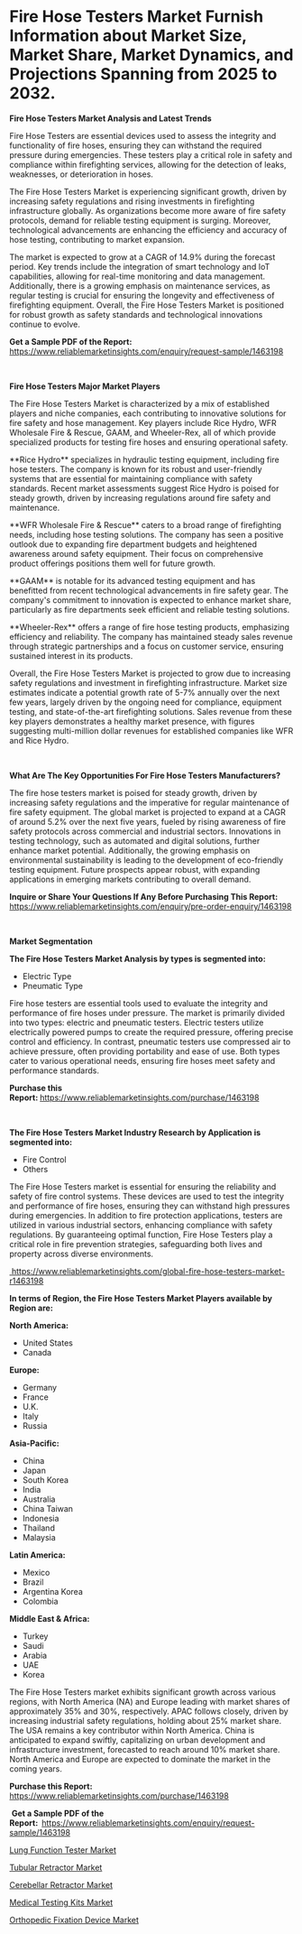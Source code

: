 <p><h1>Fire Hose Testers Market Furnish Information about Market Size, Market Share, Market Dynamics, and Projections Spanning from 2025 to 2032.</h1></p><p><strong>Fire Hose Testers Market Analysis and Latest Trends</strong></p>
<p><p>Fire Hose Testers are essential devices used to assess the integrity and functionality of fire hoses, ensuring they can withstand the required pressure during emergencies. These testers play a critical role in safety and compliance within firefighting services, allowing for the detection of leaks, weaknesses, or deterioration in hoses. </p><p>The Fire Hose Testers Market is experiencing significant growth, driven by increasing safety regulations and rising investments in firefighting infrastructure globally. As organizations become more aware of fire safety protocols, demand for reliable testing equipment is surging. Moreover, technological advancements are enhancing the efficiency and accuracy of hose testing, contributing to market expansion. </p><p>The market is expected to grow at a CAGR of 14.9% during the forecast period. Key trends include the integration of smart technology and IoT capabilities, allowing for real-time monitoring and data management. Additionally, there is a growing emphasis on maintenance services, as regular testing is crucial for ensuring the longevity and effectiveness of firefighting equipment. Overall, the Fire Hose Testers Market is positioned for robust growth as safety standards and technological innovations continue to evolve.</p></p>
<p><strong>Get a Sample PDF of the Report:&nbsp;</strong> <a href="https://www.reliablemarketinsights.com/enquiry/request-sample/1463198?utm_campaign=2241&utm_medium=2&utm_source=Github&utm_content=ia&utm_term=09042025&utm_id=fire-hose-testers">https://www.reliablemarketinsights.com/enquiry/request-sample/1463198</a></p>
<p>&nbsp;</p>
<p><strong>Fire Hose Testers Major Market Players</strong></p>
<p><p>The Fire Hose Testers Market is characterized by a mix of established players and niche companies, each contributing to innovative solutions for fire safety and hose management. Key players include Rice Hydro, WFR Wholesale Fire & Rescue, GAAM, and Wheeler-Rex, all of which provide specialized products for testing fire hoses and ensuring operational safety.</p><p>**Rice Hydro** specializes in hydraulic testing equipment, including fire hose testers. The company is known for its robust and user-friendly systems that are essential for maintaining compliance with safety standards. Recent market assessments suggest Rice Hydro is poised for steady growth, driven by increasing regulations around fire safety and maintenance.</p><p>**WFR Wholesale Fire & Rescue** caters to a broad range of firefighting needs, including hose testing solutions. The company has seen a positive outlook due to expanding fire department budgets and heightened awareness around safety equipment. Their focus on comprehensive product offerings positions them well for future growth.</p><p>**GAAM** is notable for its advanced testing equipment and has benefitted from recent technological advancements in fire safety gear. The company's commitment to innovation is expected to enhance market share, particularly as fire departments seek efficient and reliable testing solutions.</p><p>**Wheeler-Rex** offers a range of fire hose testing products, emphasizing efficiency and reliability. The company has maintained steady sales revenue through strategic partnerships and a focus on customer service, ensuring sustained interest in its products.</p><p>Overall, the Fire Hose Testers Market is projected to grow due to increasing safety regulations and investment in firefighting infrastructure. Market size estimates indicate a potential growth rate of 5-7% annually over the next few years, largely driven by the ongoing need for compliance, equipment testing, and state-of-the-art firefighting solutions. Sales revenue from these key players demonstrates a healthy market presence, with figures suggesting multi-million dollar revenues for established companies like WFR and Rice Hydro.</p></p>
<p>&nbsp;</p>
<p><strong>What Are The Key Opportunities For Fire Hose Testers Manufacturers?</strong></p>
<p><p>The fire hose testers market is poised for steady growth, driven by increasing safety regulations and the imperative for regular maintenance of fire safety equipment. The global market is projected to expand at a CAGR of around 5.2% over the next five years, fueled by rising awareness of fire safety protocols across commercial and industrial sectors. Innovations in testing technology, such as automated and digital solutions, further enhance market potential. Additionally, the growing emphasis on environmental sustainability is leading to the development of eco-friendly testing equipment. Future prospects appear robust, with expanding applications in emerging markets contributing to overall demand.</p></p>
<p><strong>Inquire or Share Your Questions If Any Before Purchasing This Report:</strong> <a href="https://www.reliablemarketinsights.com/enquiry/pre-order-enquiry/1463198?utm_campaign=2241&utm_medium=2&utm_source=Github&utm_content=ia&utm_term=09042025&utm_id=fire-hose-testers">https://www.reliablemarketinsights.com/enquiry/pre-order-enquiry/1463198</a></p>
<p>&nbsp;</p>
<p><strong>Market Segmentation</strong></p>
<p><strong>The Fire Hose Testers Market Analysis by types is segmented into:</strong></p>
<p><ul><li>Electric Type</li><li>Pneumatic Type</li></ul></p>
<p><p>Fire hose testers are essential tools used to evaluate the integrity and performance of fire hoses under pressure. The market is primarily divided into two types: electric and pneumatic testers. Electric testers utilize electrically powered pumps to create the required pressure, offering precise control and efficiency. In contrast, pneumatic testers use compressed air to achieve pressure, often providing portability and ease of use. Both types cater to various operational needs, ensuring fire hoses meet safety and performance standards.</p></p>
<p><strong>Purchase this Report:&nbsp;</strong><a href="https://www.reliablemarketinsights.com/purchase/1463198?utm_campaign=2241&utm_medium=2&utm_source=Github&utm_content=ia&utm_term=09042025&utm_id=fire-hose-testers">https://www.reliablemarketinsights.com/purchase/1463198</a></p>
<p>&nbsp;</p>
<p><strong>The Fire Hose Testers Market Industry Research by Application is segmented into:</strong></p>
<p><ul><li>Fire Control</li><li>Others</li></ul></p>
<p><p>The Fire Hose Testers market is essential for ensuring the reliability and safety of fire control systems. These devices are used to test the integrity and performance of fire hoses, ensuring they can withstand high pressures during emergencies. In addition to fire protection applications, testers are utilized in various industrial sectors, enhancing compliance with safety regulations. By guaranteeing optimal function, Fire Hose Testers play a critical role in fire prevention strategies, safeguarding both lives and property across diverse environments.</p></p>
<p><a href="https://www.reliablemarketinsights.com/global-fire-hose-testers-market-r1463198?utm_campaign=2241&utm_medium=2&utm_source=Github&utm_content=ia&utm_term=09042025&utm_id=fire-hose-testers">&nbsp;https://www.reliablemarketinsights.com/global-fire-hose-testers-market-r1463198</a></p>
<p><strong>In terms of Region, the Fire Hose Testers Market Players available by Region are:</strong></p>
<p>
    <p> <strong> North America: </strong>
        <ul>
            <li>United States</li>
            <li>Canada</li>
        </ul>
        </p> 
    <p> <strong> Europe: </strong>
        <ul>
            <li>Germany</li>
            <li>France</li>
            <li>U.K.</li>
            <li>Italy</li>
            <li>Russia</li>
        </ul>
        </p> 
    <p> <strong> Asia-Pacific: </strong>
        <ul>
            <li>China</li>
            <li>Japan</li>
            <li>South Korea</li>
            <li>India</li>
            <li>Australia</li>
            <li>China Taiwan</li>
            <li>Indonesia</li>
            <li>Thailand</li>
            <li>Malaysia</li>
        </ul>
        </p> 
    <p> <strong> Latin America: </strong>
        <ul>
            <li>Mexico</li>
            <li>Brazil</li>
            <li>Argentina Korea</li>
            <li>Colombia</li>
        </ul>
        </p> 
    <p> <strong> Middle East & Africa: </strong>
        <ul>
            <li>Turkey</li>
            <li>Saudi</li>
            <li>Arabia</li>
            <li>UAE</li>
            <li>Korea</li>
        </ul>
    </p>
    </p>
<p><p>The Fire Hose Testers market exhibits significant growth across various regions, with North America (NA) and Europe leading with market shares of approximately 35% and 30%, respectively. APAC follows closely, driven by increasing industrial safety regulations, holding about 25% market share. The USA remains a key contributor within North America. China is anticipated to expand swiftly, capitalizing on urban development and infrastructure investment, forecasted to reach around 10% market share. North America and Europe are expected to dominate the market in the coming years.</p></p>
<p><strong>Purchase this Report: </strong><a href="https://www.reliablemarketinsights.com/purchase/1463198?utm_campaign=2241&utm_medium=2&utm_source=Github&utm_content=ia&utm_term=09042025&utm_id=fire-hose-testers">https://www.reliablemarketinsights.com/purchase/1463198</a></p>
<p>&nbsp;<strong>Get a Sample PDF of the Report:&nbsp;&nbsp;</strong><a href="https://www.reliablemarketinsights.com/enquiry/request-sample/1463198?utm_campaign=2241&utm_medium=2&utm_source=Github&utm_content=ia&utm_term=09042025&utm_id=fire-hose-testers">https://www.reliablemarketinsights.com/enquiry/request-sample/1463198</a></p>
<p><strong></strong></p>
<p><p><a href="https://www.linkedin.com/pulse/lung-function-tester-market-evolution-regional-adaptations-a7oke?utm_campaign=2241&utm_medium=2&utm_source=Github&utm_content=ia&utm_term=09042025&utm_id=fire-hose-testers">Lung Function Tester Market</a></p><p><a href="https://www.linkedin.com/pulse/market-overview-tubular-retractor-projected-grow-54-cagr-from-dbbwe?utm_campaign=2241&utm_medium=2&utm_source=Github&utm_content=ia&utm_term=09042025&utm_id=fire-hose-testers">Tubular Retractor Market</a></p><p><a href="https://www.linkedin.com/pulse/cerebellar-retractor-market-analysis-striking-cagr-49-from-rz2je?utm_campaign=2241&utm_medium=2&utm_source=Github&utm_content=ia&utm_term=09042025&utm_id=fire-hose-testers">Cerebellar Retractor Market</a></p><p><a href="https://www.linkedin.com/pulse/medical-testing-kits-market-growth-analysis-predicts-expansion-prt0e?utm_campaign=2241&utm_medium=2&utm_source=Github&utm_content=ia&utm_term=09042025&utm_id=fire-hose-testers">Medical Testing Kits Market</a></p><p><a href="https://www.linkedin.com/pulse/exploring-orthopedic-fixation-device-market-size-share-growth-dybfe?utm_campaign=2241&utm_medium=2&utm_source=Github&utm_content=ia&utm_term=09042025&utm_id=fire-hose-testers">Orthopedic Fixation Device Market</a></p></p>